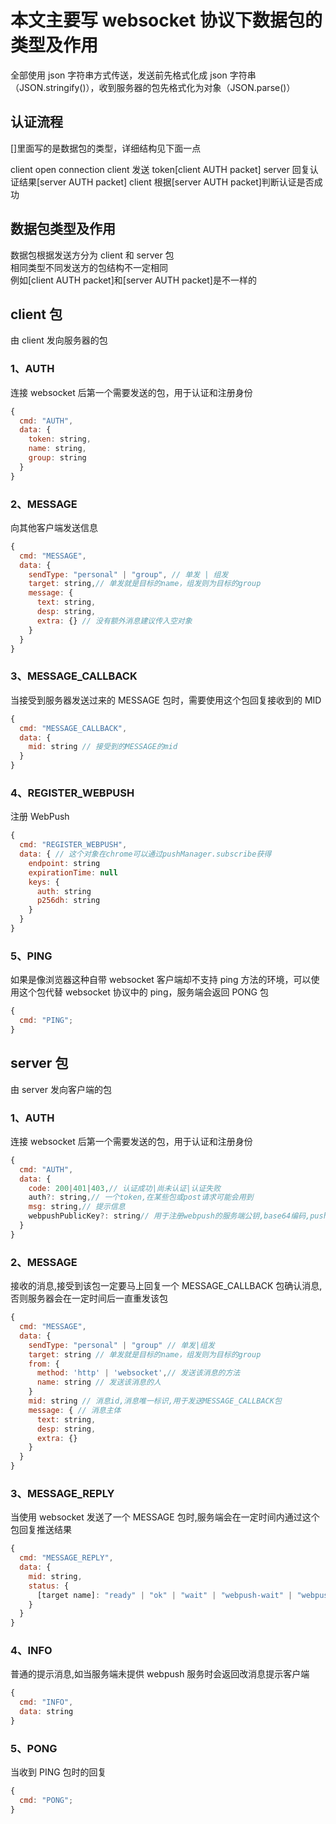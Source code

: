 # 本文主要写 websocket 协议下数据包的类型及作用

全部使用 json 字符串方式传送，发送前先格式化成 json 字符串（JSON.stringify()），收到服务器的包先格式化为对象（JSON.parse()）

## 认证流程

[]里面写的是数据包的类型，详细结构见下面一点

client open connection
client 发送 token[client AUTH packet]
server 回复认证结果[server AUTH packet]
client 根据[server AUTH packet]判断认证是否成功

## 数据包类型及作用

数据包根据发送方分为 client 和 server 包  
相同类型不同发送方的包结构不一定相同  
例如[client AUTH packet]和[server AUTH packet]是不一样的

## client 包

由 client 发向服务器的包

### 1、AUTH

连接 websocket 后第一个需要发送的包，用于认证和注册身份

```javascript
{
  cmd: "AUTH",
  data: {
    token: string,
    name: string,
    group: string
  }
}
```

### 2、MESSAGE

向其他客户端发送信息

```javascript
{
  cmd: "MESSAGE",
  data: {
    sendType: "personal" | "group", // 单发 | 组发
    target: string,// 单发就是目标的name，组发则为目标的group
    message: {
      text: string,
      desp: string,
      extra: {} // 没有额外消息建议传入空对象
    }
  }
}
```

### 3、MESSAGE_CALLBACK

当接受到服务器发送过来的 MESSAGE 包时，需要使用这个包回复接收到的 MID

```javascript
{
  cmd: "MESSAGE_CALLBACK",
  data: {
    mid: string // 接受到的MESSAGE的mid
  }
}
```

### 4、REGISTER_WEBPUSH

注册 WebPush

```javascript
{
  cmd: "REGISTER_WEBPUSH",
  data: { // 这个对象在chrome可以通过pushManager.subscribe获得
    endpoint: string
    expirationTime: null
    keys: {
      auth: string
      p256dh: string
    }
  }
}
```

### 5、PING

如果是像浏览器这种自带 websocket 客户端却不支持 ping 方法的环境，可以使用这个包代替 websocket 协议中的 ping，服务端会返回 PONG 包

```javascript
{
  cmd: "PING";
}
```

## server 包

由 server 发向客户端的包

### 1、AUTH

连接 websocket 后第一个需要发送的包，用于认证和注册身份

```javascript
{
  cmd: "AUTH",
  data: {
    code: 200|401|403,// 认证成功|尚未认证|认证失败
    auth?: string,// 一个token,在某些包或post请求可能会用到
    msg: string,// 提示信息
    webpushPublicKey?: string// 用于注册webpush的服务端公钥,base64编码,pushManager.subscribe的第二个参数
  }
}
```

### 2、MESSAGE

接收的消息,接受到该包一定要马上回复一个 MESSAGE_CALLBACK 包确认消息,否则服务器会在一定时间后一直重发该包

```javascript
{
  cmd: "MESSAGE",
  data: {
    sendType: "personal" | "group" // 单发|组发
    target: string // 单发就是目标的name，组发则为目标的group
    from: {
      method: 'http' | 'websocket',// 发送该消息的方法
      name: string // 发送该消息的人
    }
    mid: string // 消息id,消息唯一标识,用于发送MESSAGE_CALLBACK包
    message: { // 消息主体
      text: string,
      desp: string,
      extra: {}
    }
  }
}
```

### 3、MESSAGE_REPLY

当使用 websocket 发送了一个 MESSAGE 包时,服务端会在一定时间内通过这个包回复推送结果

```javascript
{
  cmd: "MESSAGE_REPLY",
  data: {
    mid: string,
    status: {
      [target name]: "ready" | "ok" | "wait" | "webpush-wait" | "webpush-send" | "webpush-ok" | "no"
    }
  }
}
```

### 4、INFO

普通的提示消息,如当服务端未提供 webpush 服务时会返回改消息提示客户端

```javascript
{
  cmd: "INFO",
  data: string
}
```

### 5、PONG

当收到 PING 包时的回复

```javascript
{
  cmd: "PONG";
}
```
